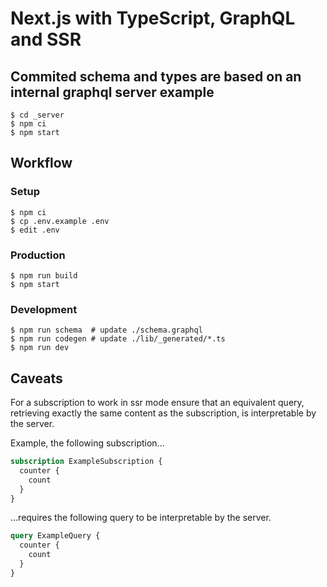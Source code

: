 # Next.js with TypeScript, GraphQL and SSR

## Commited schema and types are based on an internal graphql server example

```shell
$ cd _server
$ npm ci
$ npm start
```

## Workflow

### Setup

```shell
$ npm ci
$ cp .env.example .env
$ edit .env
```

### Production

```shell
$ npm run build
$ npm start
```

### Development

```shell
$ npm run schema  # update ./schema.graphql
$ npm run codegen # update ./lib/_generated/*.ts
$ npm run dev
```

## Caveats

For a subscription to work in ssr mode ensure that an equivalent query,
retrieving exactly the same content as the subscription, is interpretable by the server.

Example, the following subscription...

```graphql
subscription ExampleSubscription {
  counter {
    count
  }
}
```

...requires the following query to be interpretable by the server.

```graphql
query ExampleQuery {
  counter {
    count
  }
}
```
